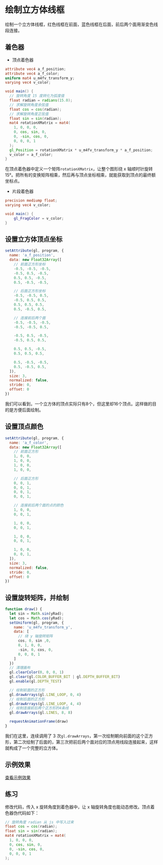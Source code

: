 # 绘制立方体线框

绘制一个立方体线框，红色线框在前面，蓝色线框在后面，前后两个面用渐变色线段连接。

## 着色器

- 顶点着色器

```glsl
attribute vec4 a_f_position;
attribute vec4 a_f_color;
uniform mat4 u_m4fv_transform_y;
varying vec4 v_color;

void main() {
  // 旋转角度 15 度转化为弧度值
  float radian = radians(15.0);
  // 求解旋转角度余弦值
  float cos = cos(radian);
  // 求解旋转角度正弦值
  float sin = sin(radian);
  mat4 rotationXMatrix = mat4(
    1, 0, 0, 0,
    0, cos, sin, 0,
    0, -sin, cos, 0,
    0, 0, 0, 1
  );
  gl_Position = rotationXMatrix * u_m4fv_transform_y * a_f_position;
  v_color = a_f_color;
}
```

在顶点着色器中定义一个矩阵`rotationXMatrix`，让整个图形绕 x 轴顺时针旋转 15°。把所有的变换矩阵相乘，然后再与顶点坐标相乘，就能获取到顶点的最终额坐标点。

- 片段着色器

```glsl
precision mediump float;
varying vec4 v_color;

void main() {
    gl_FragColor = v_color;
}
```

## 设置立方体顶点坐标

```js
setAttribute(gl, program, {
  name: 'a_f_position',
  data: new Float32Array([
    // 前面正方形坐标
    -0.5, -0.5, -0.5,
    -0.5, 0.5, -0.5,
    0.5, 0.5, -0.5,
    0.5, -0.5, -0.5,

    // 后面正方形坐标
    -0.5, -0.5, 0.5,
    -0.5, 0.5, 0.5,
    0.5, 0.5, 0.5,
    0.5, -0.5, 0.5,

    // 连接前后两个面
    -0.5, -0.5, -0.5,
    -0.5, -0.5, 0.5,

    -0.5, 0.5, -0.5,
    -0.5, 0.5, 0.5,

    0.5, 0.5, -0.5,
    0.5, 0.5, 0.5,

    0.5, -0.5, -0.5,
    0.5, -0.5, 0.5,
  ]),
  size: 3,
  normalized: false,
  stride: 0,
  offset: 0
})
```

我们可以看到，一个立方体的顶点实际只有8个，但这里却16个顶点。这样做的目的是方便后面绘制。

## 设置顶点颜色

```js
setAttribute(gl, program, {
  name: 'a_f_color',
  data: new Float32Array([
    // 前面正方形
    1, 0, 0,
    1, 0, 0,
    1, 0, 0,
    1, 0, 0,

    // 后面正方形
    0, 0, 1,
    0, 0, 1,
    0, 0, 1,
    0, 0, 1,

    // 连接前后两个面的点的颜色
    1, 0, 0,
    0, 0, 1,

    1, 0, 0,
    0, 0, 1,

    1, 0, 0,
    0, 0, 1,

    1, 0, 0,
    0, 0, 1,
  ]),
  size: 3,
  normalized: false,
  stride: 0,
  offset: 0
})
```

## 设置旋转矩阵，并绘制

```js
function draw() {
  let sin = Math.sin(yRad);
  let cos = Math.cos(yRad);
  setUniform(gl, program, {
    name: 'u_m4fv_transform_y',
    data: [
      // 绕 y 轴旋转矩阵
      cos, 0, sin ,0,
      0, 1, 0, 0,
      -sin, 0, cos, 0,
      0, 0, 0, 1
    ]
  })
  // 清理画布
  gl.clearColor(0, 0, 0, 1)
  gl.clear(gl.COLOR_BUFFER_BIT | gl.DEPTH_BUFFER_BIT)
  gl.enable(gl.DEPTH_TEST)

  // 绘制前面的正方形
  gl.drawArrays(gl.LINE_LOOP, 0, 4)
  // 绘制后面的正方形
  gl.drawArrays(gl.LINE_LOOP, 4, 4)
  // 绘制连接前后两个正方形的4条线
  gl.drawArrays(gl.LINES, 8, 8)

  requestAnimationFrame(draw)
}
```

我们在这里，连续调用了 3 次`gl.drawArrays`，第一次绘制朝向前面的这个正方形，第二次绘制了后面的，第三次把前后两个面对应的顶点用线段连接起来，这样就构成了一个完整的立方体。

## 示例效果

[查看示例效果](./demo.html)

## 练习

修改代码，传入 x 旋转角度到着色器中，让 x 轴旋转角度也能动态修改。顶点着色器伪代码如下：

```glsl
// 旋转角度 radian 从 js 中写入过来
float cos = cos(radian);
float sin = sin(radian);
mat4 rotationXMatrix = mat4(
  1, 0, 0, 0,
  0, cos, sin, 0,
  0, -sin, cos, 0,
  0, 0, 0, 1
);
```
